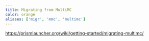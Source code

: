 ```yaml
---
title: Migrating from MultiMC
color: orange
aliases: ['migr', 'mmc', 'multimc']
---
```


https://prismlauncher.org/wiki/getting-started/migrating-multimc/
